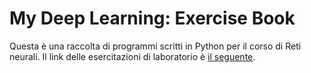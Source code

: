 # My Deep Learning: Exercise Book

Questa è una raccolta di programmi scritti in Python per il corso di Reti neurali. 
Il link delle esercitazioni di laboratorio è [il seguente](https://drive.google.com/drive/folders/1lUHs5uvyqusaTHfI4RTF1SwaXlaqNj3Z?usp=drive_link).


```{tableofcontents}
```

